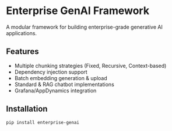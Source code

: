 # Enterprise GenAI Framework

A modular framework for building enterprise-grade generative AI applications.

## Features
- Multiple chunking strategies (Fixed, Recursive, Context-based)
- Dependency injection support
- Batch embedding generation & upload
- Standard & RAG chatbot implementations
- Grafana/AppDynamics integration

## Installation
```bash
pip install enterprise-genai